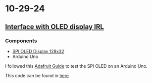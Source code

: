 # 10-29-24

## [Interface with OLED display IRL](https://github.com/BTrujillo816/coffee-scale/issues/17)

### Components

- [SPI OLED Display 128x32](https://www.adafruit.com/product/661)
- Arduino Uno

I followed this [Adafruit Guide](https://learn.adafruit.com/monochrome-oled-breakouts/wiring-128x32-spi-oled-display) to test the SPI OLED on an Arduino Uno.

This code can be found in [here](coffee-scale/software/ino/ssd1306_128x32_spi/ssd1306_128x32_spi.ino)
